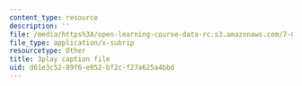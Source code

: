 ```yaml
---
content_type: resource
description: ''
file: /media/https%3A/open-learning-course-data-rc.s3.amazonaws.com/7-014-introductory-biology-spring-2005/d61e3c5289f6e052bf2cf27a625a4bbd_Ncszdp4YQDY.srt
file_type: application/x-subrip
resourcetype: Other
title: 3play caption file
uid: d61e3c52-89f6-e052-bf2c-f27a625a4bbd
---
```

